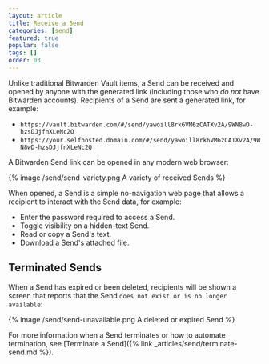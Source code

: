 ```yaml
---
layout: article
title: Receive a Send
categories: [send]
featured: true
popular: false
tags: []
order: 03
---
```


Unlike traditional Bitwarden Vault items, a Send can be received and opened by anyone with the generated link (including those who *do not* have Bitwarden accounts). Recipients of a Send are sent a generated link, for example:

- `https://vault.bitwarden.com/#/send/yawoill8rk6VM6zCATXv2A/9WN8wD-hzsDJjfnXLeNc2Q`
- `https://your.selfhosted.domain.com/#/send/yawoill8rk6VM6zCATXv2A/9WN8wD-hzsDJjfnXLeNc2Q`

A Bitwarden Send link can be opened in any modern web browser:

{% image /send/send-variety.png A variety of received Sends %}

When opened, a Send is a simple no-navigation web page that allows a recipient to interact with the Send data, for example:

- Enter the password required to access a Send.
- Toggle visibility on a hidden-text Send.
- Read or copy a Send's text.
- Download a Send's attached file.

## Terminated Sends

When a Send has expired or been deleted, recipients will be shown a screen that reports that the Send `does not exist or is no longer available`:

{% image /send/send-unavailable.png A deleted or expired Send %}

For more information when a Send terminates or how to automate termination, see [Terminate a Send]({% link _articles/send/terminate-send.md %}).
